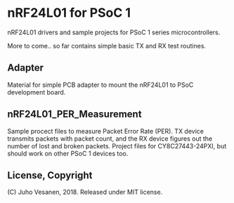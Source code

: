 # nRF24L01 for PSoC 1

nRF24L01 drivers and sample projects for PSoC 1 series microcontrollers.

More to come.. so far contains simple basic TX and RX test routines.


## Adapter

Material for simple PCB adapter to mount the nRF24L01 to PSoC development board.


## nRF24L01_PER_Measurement

Sample procect files to measure Packet Error Rate (PER). TX device transmits packets with packet count, and the RX device figures out the number of lost and broken packets. Project files for CY8C27443-24PXI, but should work on other PSoC 1 devices too.


## License, Copyright
(C) Juho Vesanen, 2018.
Released under MIT license.
